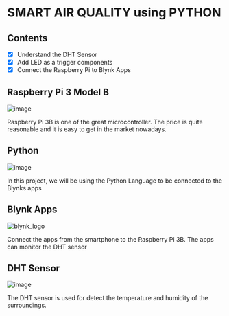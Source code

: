 # SMART AIR QUALITY using PYTHON

## Contents
-[x] Understand the DHT Sensor
-[x] Add LED as a trigger components
-[x] Connect the Raspberry Pi to Blynk Apps

## Raspberry Pi 3 Model B
![image](https://user-images.githubusercontent.com/44058064/67084090-e049ca00-f1ce-11e9-832d-a953a2201871.png)

Raspberry Pi 3B is one of the great microcontroller. The price is quite reasonable and it is easy to get in the market nowadays.

## Python
![image](https://user-images.githubusercontent.com/44058064/67083566-f30fcf00-f1cd-11e9-80a1-84843483840c.png)

In this project, we will be using the Python Language to be connected to the Blynks apps

## Blynk Apps
![blynk_logo](https://user-images.githubusercontent.com/44058064/49787765-7e286900-fd62-11e8-8136-92d5839a46bf.png)

Connect the apps from the smartphone to the Raspberry Pi 3B. The apps can monitor the DHT sensor

## DHT Sensor
![image](https://user-images.githubusercontent.com/44058064/67083921-9b259800-f1ce-11e9-8a72-e493c3b95248.png)

The DHT sensor is used for detect the temperature and humidity of the surroundings. 
